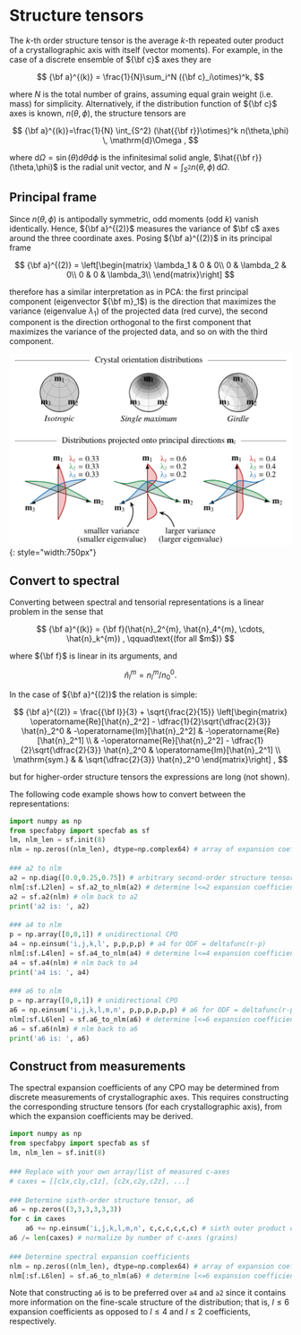 # Structure tensors

The $k$-th order structure tensor is the average $k$-th repeated outer product of a crystallographic axis with itself (vector moments).
For example, in the case of a discrete ensemble of ${\bf c}$ axes they are

$$ 
{\bf a}^{(k)} = \frac{1}{N}\sum_i^N ({\bf c}_i\otimes)^k,
$$

where $N$ is the total number of grains, assuming equal grain weight (i.e. mass) for simplicity.
Alternatively, if the distribution function of ${\bf c}$ axes is known, $n(\theta,\phi)$, the structure tensors are

$$ 
{\bf a}^{(k)}=\frac{1}{N} \int_{S^2} (\hat{{\bf r}}\otimes)^k n(\theta,\phi) \, \mathrm{d}\Omega
,
$$

where $\mathrm{d}\Omega = \sin(\theta) \mathrm{d}\theta \mathrm{d}\phi$ is the infinitesimal solid angle, $\hat{{\bf r}}(\theta,\phi)$ is the radial unit vector, and $N=\int_{S^2} n(\theta,\phi) \, \mathrm{d}\Omega$.

## Principal frame

Since $n(\theta,\phi)$ is antipodally symmetric, odd moments (odd $k$) vanish identically. Hence, ${\bf a}^{(2)}$ measures the variance of $\bf c$ axes around the three coordinate axes.
Posing ${\bf a}^{(2)}$ in its principal frame

$$ 
{\bf a}^{(2)} = \left[\begin{matrix}
\lambda_1 & 0 & 0\\ 
0 & \lambda_2 & 0\\ 
0 & 0 & \lambda_3\\ 
\end{matrix}\right]
$$
    
therefore has a similar interpretation as in PCA:
the first principal component (eigenvector ${\bf m}_1$) is the direction that maximizes the variance (eigenvalue $\lambda_1$) of the projected data (red curve), the second component is the direction orthogonal to the first component that maximizes the variance of the projected data, and so on with the third component. 

![](https://raw.githubusercontent.com/nicholasmr/specfab/main/images/harmonic-expansion/a2.png#center){: style="width:750px"}

## Convert to spectral 

Converting between spectral and tensorial representations is a linear problem in the sense that 

$$
{\bf a}^{(k)} = {\bf f}(\hat{n}_2^{m}, \hat{n}_4^{m}, \cdots, \hat{n}_k^{m}) 
,
\qquad\text{(for all $m$)}
$$

where ${\bf f}$ is linear in its arguments, and 

$$
\hat{n}_l^m = n_l^m/n_0^0
.
$$

In the case of ${\bf a}^{(2)}$ the relation is simple:

$$
{\bf a}^{(2)} = \frac{{\bf I}}{3} + \sqrt{\frac{2}{15}}
\left[\begin{matrix}
\operatorname{Re}[\hat{n}_2^2] - \dfrac{1}{2}\sqrt{\dfrac{2}{3}} \hat{n}_2^0 & -\operatorname{Im}[\hat{n}_2^2] & -\operatorname{Re}[\hat{n}_2^1] \\ 
 & -\operatorname{Re}[\hat{n}_2^2] - \dfrac{1}{2}\sqrt{\dfrac{2}{3}} \hat{n}_2^0  & \operatorname{Im}[\hat{n}_2^1] \\ 
\mathrm{sym.} &  & \sqrt{\dfrac{2}{3}} \hat{n}_2^0
\end{matrix}\right]
,
$$

but for higher-order structure tensors the expressions are long (not shown).

The following code example shows how to convert between the representations:

```python
import numpy as np
from specfabpy import specfab as sf
lm, nlm_len = sf.init(8)
nlm = np.zeros((nlm_len), dtype=np.complex64) # array of expansion coefficients

### a2 to nlm
a2 = np.diag([0.0,0.25,0.75]) # arbitrary second-order structure tensor
nlm[:sf.L2len] = sf.a2_to_nlm(a2) # determine l<=2 expansion coefficients of ODF
a2 = sf.a2(nlm) # nlm back to a2
print('a2 is: ', a2)

### a4 to nlm
p = np.array([0,0,1]) # unidirectional CPO
a4 = np.einsum('i,j,k,l', p,p,p,p) # a4 for ODF = deltafunc(r-p) 
nlm[:sf.L4len] = sf.a4_to_nlm(a4) # determine l<=4 expansion coefficients of ODF
a4 = sf.a4(nlm) # nlm back to a4 
print('a4 is: ', a4)

### a6 to nlm
p = np.array([0,0,1]) # unidirectional CPO
a6 = np.einsum('i,j,k,l,m,n', p,p,p,p,p,p) # a6 for ODF = deltafunc(r-p) 
nlm[:sf.L6len] = sf.a6_to_nlm(a6) # determine l<=6 expansion coefficients of ODF
a6 = sf.a6(nlm) # nlm back to a6
print('a6 is: ', a6)
```

## Construct from measurements

The spectral expansion coefficients of any CPO may be determined from discrete measurements of crystallographic axes.
This requires constructing the corresponding structure tensors (for each crystallographic axis), from which the expansion coefficients may be derived.

```python
import numpy as np
from specfabpy import specfab as sf
lm, nlm_len = sf.init(8) 

### Replace with your own array/list of measured c-axes
# caxes = [[c1x,c1y,c1z], [c2x,c2y,c2z], ...] 

### Determine sixth-order structure tensor, a6
a6 = np.zeros((3,3,3,3,3,3))
for c in caxes
    a6 += np.einsum('i,j,k,l,m,n', c,c,c,c,c,c) # sixth outer product of c-axis with itself
a6 /= len(caxes) # normalize by number of c-axes (grains)

### Determine spectral expansion coefficients
nlm = np.zeros((nlm_len), dtype=np.complex64) # array of expansion coefficients
nlm[:sf.L6len] = sf.a6_to_nlm(a6) # determine l<=6 expansion coefficients of ODF 
```

Note that constructing `a6` is to be preferred over `a4` and `a2` since it contains more information on the fine-scale structure of the distribution; 
that is, $l\leq 6$ expansion coefficients as opposed to $l\leq 4$ and $l\leq 2$ coefficients, respectively.

